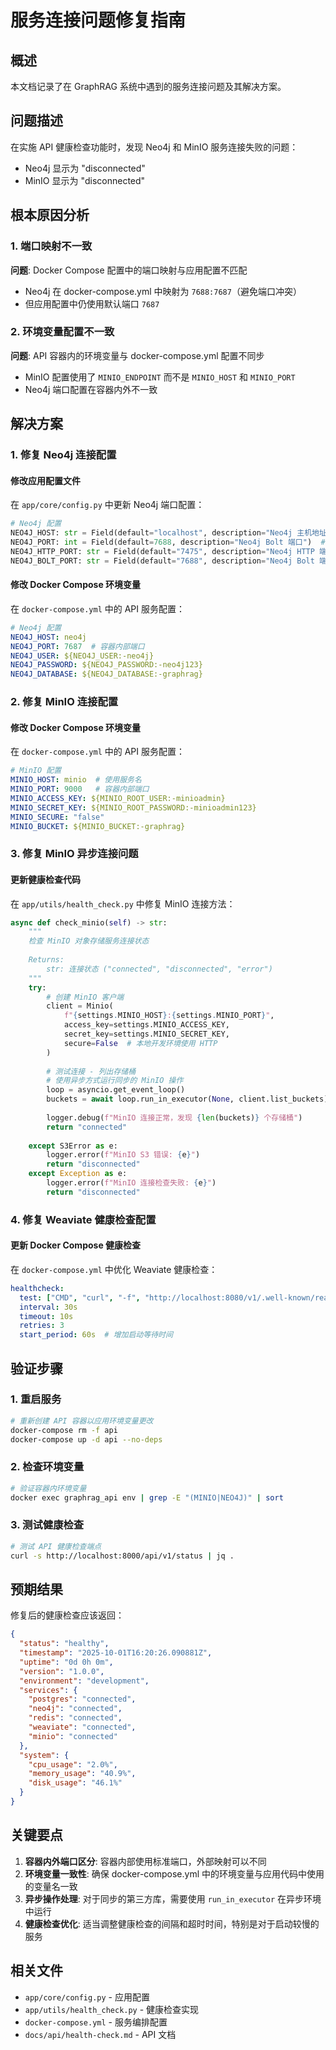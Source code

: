 # 服务连接问题修复指南

## 概述

本文档记录了在 GraphRAG 系统中遇到的服务连接问题及其解决方案。

## 问题描述

在实施 API 健康检查功能时，发现 Neo4j 和 MinIO 服务连接失败的问题：

- Neo4j 显示为 "disconnected"
- MinIO 显示为 "disconnected"

## 根本原因分析

### 1. 端口映射不一致

**问题**: Docker Compose 配置中的端口映射与应用配置不匹配

- Neo4j 在 docker-compose.yml 中映射为 `7688:7687`（避免端口冲突）
- 但应用配置中仍使用默认端口 `7687`

### 2. 环境变量配置不一致

**问题**: API 容器内的环境变量与 docker-compose.yml 配置不同步

- MinIO 配置使用了 `MINIO_ENDPOINT` 而不是 `MINIO_HOST` 和 `MINIO_PORT`
- Neo4j 端口配置在容器内外不一致

## 解决方案

### 1. 修复 Neo4j 连接配置

#### 修改应用配置文件

在 `app/core/config.py` 中更新 Neo4j 端口配置：

```python
# Neo4j 配置
NEO4J_HOST: str = Field(default="localhost", description="Neo4j 主机地址")
NEO4J_PORT: int = Field(default=7688, description="Neo4j Bolt 端口")  # 修改为映射后的端口
NEO4J_HTTP_PORT: str = Field(default="7475", description="Neo4j HTTP 端口")  # 修改为映射后的端口
NEO4J_BOLT_PORT: str = Field(default="7688", description="Neo4j Bolt 端口")  # 修改为映射后的端口
```

#### 修改 Docker Compose 环境变量

在 `docker-compose.yml` 中的 API 服务配置：

```yaml
# Neo4j 配置
NEO4J_HOST: neo4j
NEO4J_PORT: 7687  # 容器内部端口
NEO4J_USER: ${NEO4J_USER:-neo4j}
NEO4J_PASSWORD: ${NEO4J_PASSWORD:-neo4j123}
NEO4J_DATABASE: ${NEO4J_DATABASE:-graphrag}
```

### 2. 修复 MinIO 连接配置

#### 修改 Docker Compose 环境变量

在 `docker-compose.yml` 中的 API 服务配置：

```yaml
# MinIO 配置
MINIO_HOST: minio  # 使用服务名
MINIO_PORT: 9000   # 容器内部端口
MINIO_ACCESS_KEY: ${MINIO_ROOT_USER:-minioadmin}
MINIO_SECRET_KEY: ${MINIO_ROOT_PASSWORD:-minioadmin123}
MINIO_SECURE: "false"
MINIO_BUCKET: ${MINIO_BUCKET:-graphrag}
```

### 3. 修复 MinIO 异步连接问题

#### 更新健康检查代码

在 `app/utils/health_check.py` 中修复 MinIO 连接方法：

```python
async def check_minio(self) -> str:
    """
    检查 MinIO 对象存储服务连接状态
    
    Returns:
        str: 连接状态 ("connected", "disconnected", "error")
    """
    try:
        # 创建 MinIO 客户端
        client = Minio(
            f"{settings.MINIO_HOST}:{settings.MINIO_PORT}",
            access_key=settings.MINIO_ACCESS_KEY,
            secret_key=settings.MINIO_SECRET_KEY,
            secure=False  # 本地开发环境使用 HTTP
        )
        
        # 测试连接 - 列出存储桶
        # 使用异步方式运行同步的 MinIO 操作
        loop = asyncio.get_event_loop()
        buckets = await loop.run_in_executor(None, client.list_buckets)
        
        logger.debug(f"MinIO 连接正常，发现 {len(buckets)} 个存储桶")
        return "connected"
        
    except S3Error as e:
        logger.error(f"MinIO S3 错误: {e}")
        return "disconnected"
    except Exception as e:
        logger.error(f"MinIO 连接检查失败: {e}")
        return "disconnected"
```

### 4. 修复 Weaviate 健康检查配置

#### 更新 Docker Compose 健康检查

在 `docker-compose.yml` 中优化 Weaviate 健康检查：

```yaml
healthcheck:
  test: ["CMD", "curl", "-f", "http://localhost:8080/v1/.well-known/ready"]
  interval: 30s
  timeout: 10s
  retries: 3
  start_period: 60s  # 增加启动等待时间
```

## 验证步骤

### 1. 重启服务

```bash
# 重新创建 API 容器以应用环境变量更改
docker-compose rm -f api
docker-compose up -d api --no-deps
```

### 2. 检查环境变量

```bash
# 验证容器内环境变量
docker exec graphrag_api env | grep -E "(MINIO|NEO4J)" | sort
```

### 3. 测试健康检查

```bash
# 测试 API 健康检查端点
curl -s http://localhost:8000/api/v1/status | jq .
```

## 预期结果

修复后的健康检查应该返回：

```json
{
  "status": "healthy",
  "timestamp": "2025-10-01T16:20:26.090881Z",
  "uptime": "0d 0h 0m",
  "version": "1.0.0",
  "environment": "development",
  "services": {
    "postgres": "connected",
    "neo4j": "connected",
    "redis": "connected",
    "weaviate": "connected",
    "minio": "connected"
  },
  "system": {
    "cpu_usage": "2.0%",
    "memory_usage": "40.9%",
    "disk_usage": "46.1%"
  }
}
```

## 关键要点

1. **容器内外端口区分**: 容器内部使用标准端口，外部映射可以不同
2. **环境变量一致性**: 确保 docker-compose.yml 中的环境变量与应用代码中使用的变量名一致
3. **异步操作处理**: 对于同步的第三方库，需要使用 `run_in_executor` 在异步环境中运行
4. **健康检查优化**: 适当调整健康检查的间隔和超时时间，特别是对于启动较慢的服务

## 相关文件

- `app/core/config.py` - 应用配置
- `app/utils/health_check.py` - 健康检查实现
- `docker-compose.yml` - 服务编排配置
- `docs/api/health-check.md` - API 文档